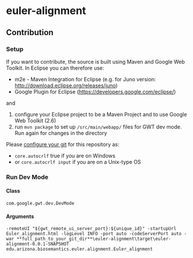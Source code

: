 euler-alignment
============

Contribution
----------

### Setup
If you want to contribute, the source is built using Maven and Google Web Toolkit.
In Eclipse you can therefore use:
* m2e - Maven Integration for Eclipse (e.g. for Juno version: http://download.eclipse.org/releases/juno)
* Google Plugin for Eclipse (https://developers.google.com/eclipse/)

and 

1. configure your Eclipse project to be a Maven Project and to use Google Web Toolkit (2.6)
2. run `mvn package` to set up `/src/main/webapp/` files for GWT dev mode. Run again for changes in the directory

Please [configure your git](http://git-scm.com/book/en/Customizing-Git-Git-Configuration) for this repository as:
* `core.autocrlf` true if you are on Windows 
* or `core.autocrlf input` if you are on a Unix-type OS

### Run Dev Mode

#### Class
`com.google.gwt.dev.DevMode`

#### Arguments
`-remoteUI "${gwt_remote_ui_server_port}:${unique_id}" -startupUrl Euler_alignment.html -logLevel INFO -port auto -codeServerPort auto -war **full_path_to_your_git_dir**\euler-alignment\target\euler-alignment-0.0.1-SNAPSHOT edu.arizona.biosemantics.euler.alignment.Euler_alignment`
